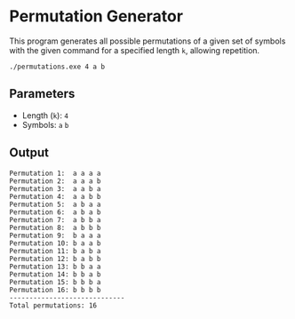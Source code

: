 # Permutation Generator

This program generates all possible permutations of a given set of symbols with the given command
for a specified length `k`, allowing repetition.

`./permutations.exe 4 a b`

## Parameters
- Length (`k`): `4`
- Symbols: `a` `b` 

## Output

```
Permutation 1:	a a a a 
Permutation 2:	a a a b 
Permutation 3:	a a b a 
Permutation 4:	a a b b 
Permutation 5:	a b a a 
Permutation 6:	a b a b 
Permutation 7:	a b b a 
Permutation 8:	a b b b 
Permutation 9:	b a a a 
Permutation 10:	b a a b 
Permutation 11:	b a b a 
Permutation 12:	b a b b 
Permutation 13:	b b a a 
Permutation 14:	b b a b 
Permutation 15:	b b b a 
Permutation 16:	b b b b 
-----------------------------
Total permutations: 16
```

